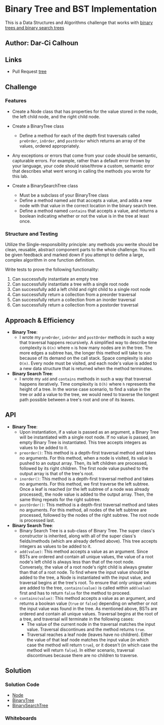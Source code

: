 # Binary Tree and BST Implementation

This is a Data Structures and Algorithms challenge that works with [binary trees and binary search trees](https://codefellows.github.io/common_curriculum/data_structures_and_algorithms/Code_401/class-15/resources/Trees.html)

## Author: Dar-Ci Calhoun

## Links

- Pull Request [tree](https://github.com/dcalhoun286/data-structures-and-algorithms/pull/40)

## Challenge

### Features

- Create a Node class that has properties for the value stored in the node, the left child node, and the right child node.
- Create a BinaryTree class
  - Define a method for each of the depth first traversals called `preOrder`, `inOrder`, and `postOrder` which returns an array of the values, ordered appropriately.

- Any exceptions or errors that come from your code should be semantic, capturable errors. For example, rather than a default error thrown by your language, your code should raise/throw a custom, semantic error that describes what went wrong in calling the methods you wrote for this lab.

- Create a BinarySearchTree class
  - Must be a subclass of your BinaryTree class
  - Define a method named `add` that accepts a value, and adds a new node with that value in the correct location in the binary search tree.
  - Define a method named `contains` that accepts a value, and returns a boolean indicating whether or not the value is in the tree at least once.

### Structure and Testing

Utilize the Single-responsibility principle: any methods you werite should be clean, reusable, abstract component parts to the whole challenge. You will be given feedback and marked down if you attempt to define a large, complex algorithm in one function definition.

Write tests to prove the following functionality:

1. Can successfully instantiate an empty tree
1. Can successfully instantiate a tree with a single root node
1. Can successfully add a left child and right child to a single root node
1. Can successfully return a collection from a preorder traversal
1. Can successfully return a collection from an inorder traversal
1. Can successfully return a collection from a postorder traversal

## Approach & Efficiency

- **Binary Tree**:
  - I wrote my `preOrder`, `inOrder` and `postOrder` methods in such a way that traversal happens recursively. A simplified way to describe time complexity is `O(n)` where `n` is how many nodes are in the tree. The more edges a subtree has, the longer this method will take to run because of its demand on the call stack. Space complexity is also `O(n)`. Every node must be visited, and each node's value is added to a new data structure that is returned when the method terminates.
- **Binary Search Tree**:
  - I wrote my `add` and `contains` methods in such a way that traversal happens iteratively. Time complexity is `O(h)` where `h` represents the height of a tree. In the worse case scenario, to find a value in the tree or add a value to the tree, we would need to traverse the longest path possible between a tree's root and one of its leaves.

## API

- **Binary Tree**:
  - Upon instantiation, if a value is passed as an argument, a Binary Tree will be instantiated with a single root node. If no value is passed, an empty Binary Tree is instantiated. This tree accepts integers as values to be added to it.
  - `preorder()`: This method is a depth-first traversal method and takes no arguments. For this method, when a node is visited, its value is pushed to an output array. Then, its left children are processed, followed by its right children. The first node value pushed to the output array is that of the tree's root.
  - `inorder()`: This method is a depth-first traversal method and takes no arguments. For this method, we first traverse the left subtree. Once a leaf is reached (or the left subtree of a node was already processed), the node value is added to the output array. Then, the same thing repeats for the right subtree.
  - `postOrder()`: This method is a depth-first traversal method and takes no arguments. For this method, all nodes of the left subtree are processed, followed by the nodes of the right subtree. The root node is processed last.
- **Binary Search Tree**:
  - Binary Search Tree is a sub-class of Binary Tree. The super class's constructor is inherited, along with all of the super class's fields/methods (which are already defined above). This tree accepts integers as values to be added to it.
  - `add(value)`: This method accepts a value as an argument. Since BSTs are ordered and contain all unique values, the value of a root node's left child is always less than that of the root node. Conversely, the value of a root node's right child is always greater than that of a root node. To find where the input value should be added to the tree, a Node is instantiated with the input value, and traversal begins at the tree's root. To ensure that only unique values are added to the tree, `contains(value)` is called within `add(value)` first and has to return `false` for the method to proceed.
  - `contains(value)`: This method accepts a value as an argument, and returns a boolean value (`true` or `false`) depending on whether or not the input value was found in the tree. As mentioned above, BSTs are ordered and contain all unique values. Traversal begins at the root of a tree, and traversal will terminate in the following cases:
    - The value of the current node in the traversal matches the input value. Traversal discontinues and the method returns `true`.
    - Traversal reaches a leaf node (leaves have no children). Either the value of that leaf node matches the input value (in which case the method will return `true`), or it doesn't (in which case the method will return `false`). In either scenario, traversal discontinues because there are no children to traverse.

## Solution

### Solution Code

- [Node](lib/node.js)
- [BinaryTree](lib/binary-tree.js)
- [BinarySearchTree](lib/binary-search-tree.js)

### Whiteboards
